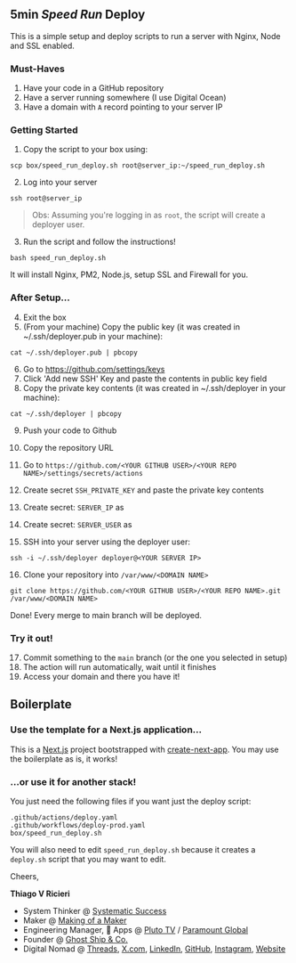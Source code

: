 ## 5min _Speed Run_ Deploy

This is a simple setup and deploy scripts to run a server with Nginx, Node and SSL enabled.

### Must-Haves

1. Have your code in a GitHub repository
2. Have a server running somewhere (I use Digital Ocean)
3. Have a domain with `A` record pointing to your server IP

### Getting Started

1. Copy the script to your box using:

```shell
scp box/speed_run_deploy.sh root@server_ip:~/speed_run_deploy.sh
```

2. Log into your server

```shell
ssh root@server_ip
```

> Obs: Assuming you're logging in as `root`, the script will create a deployer user.

3. Run the script and follow the instructions!

```shell
bash speed_run_deploy.sh
```

It will install Nginx, PM2, Node.js, setup SSL and Firewall for you.

### After Setup...

4. Exit the box
5. (From your machine) Copy the public key (it was created in ~/.ssh/deployer.pub in your machine):

```shell
cat ~/.ssh/deployer.pub | pbcopy
```

6. Go to https://github.com/settings/keys
7. Click 'Add new SSH' Key and paste the contents in public key field
8. Copy the private key contents (it was created in ~/.ssh/deployer in your machine):

```shell
cat ~/.ssh/deployer | pbcopy
```

9. Push your code to Github

10. Copy the repository URL

11. Go to `https://github.com/<YOUR GITHUB USER>/<YOUR REPO NAME>/settings/secrets/actions`

12. Create secret `SSH_PRIVATE_KEY` and paste the private key contents

13. Create secret: `SERVER_IP` as <YOUR SERVER IP>

14. Create secret: `SERVER_USER` as <YOUR SERVER USER>

15. SSH into your server using the deployer user:

```shell
ssh -i ~/.ssh/deployer deployer@<YOUR SERVER IP>
```

16. Clone your repository into `/var/www/<DOMAIN NAME>`

```shell
git clone https://github.com/<YOUR GITHUB USER>/<YOUR REPO NAME>.git /var/www/<DOMAIN NAME>
```

Done! Every merge to main branch will be deployed.

### Try it out!

17. Commit something to the `main` branch (or the one you selected in setup)
18. The action will run automatically, wait until it finishes
19. Access your domain and there you have it!

## Boilerplate

### Use the template for a Next.js application...

This is a [Next.js](https://nextjs.org/) project bootstrapped with [create-next-app](https://github.com/vercel/next.js/tree/canary/packages/create-next-app). You may use the boilerplate as is, it works!

### ...or use it for another stack!

You just need the following files if you want just the deploy script:

```
.github/actions/deploy.yaml
.github/workflows/deploy-prod.yaml
box/speed_run_deploy.sh
```

You will also need to edit `speed_run_deploy.sh` because it creates a `deploy.sh` script that you may want to edit.

Cheers,

**Thiago V Ricieri**

- System Thinker @ [Systematic Success](https://systematicsuccess.net/?utm_source=github&utm_medium=social&utm_campaign=speed_run_deploy)
- Maker @ [Making of a Maker](https://makingofamaker.substack.com/?utm_source=github&utm_medium=social&utm_campaign=speed_run_deploy)
- Engineering Manager,  Apps @ [Pluto TV](https://pluto.tv/) / [Paramount Global](https://paramount.com/)
- Founder @ [Ghost Ship & Co.](https://ghostship.co/?utm_source=github&utm_medium=social&utm_campaign=speed_run_deploy)
- Digital Nomad @ [Threads](https://www.threads.net/@thgvr), [X.com](http://x.com), [LinkedIn](https://linkedin.com/in/thiagoricieri), [GitHub](https://github.com/thiagoricieri), [Instagram](https://www.instagram.com/thgvr), [Website](https://thgvr.com/?utm_source=github&utm_medium=social&utm_campaign=speed_run_deploy)
